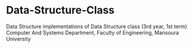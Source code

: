 Data-Structure-Class
====================

Data Structure implementations of Data Structure class (3rd year, 1st term) Computer And Systems Department, Faculty of Engineering, Mansoura University
